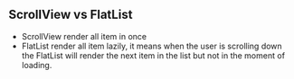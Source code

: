## ScrollView vs FlatList
- ScrollView render all item in once
- FlatList render all item lazily, it means when the user is scrolling down the FlatList will render the next item in the list but not in the moment of loading.
